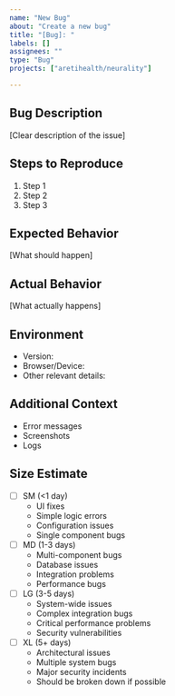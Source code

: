```yaml
---
name: "New Bug"
about: "Create a new bug"
title: "[Bug]: "
labels: []
assignees: ""
type: "Bug"
projects: ["aretihealth/neurality"]

---
```


## Bug Description
[Clear description of the issue]

## Steps to Reproduce
1. Step 1
2. Step 2
3. Step 3

## Expected Behavior
[What should happen]

## Actual Behavior
[What actually happens]

## Environment
- Version:
- Browser/Device:
- Other relevant details:

## Additional Context
- Error messages
- Screenshots
- Logs

## Size Estimate
- [ ] SM (<1 day)
  - UI fixes
  - Simple logic errors
  - Configuration issues
  - Single component bugs
- [ ] MD (1-3 days)
  - Multi-component bugs
  - Database issues
  - Integration problems
  - Performance bugs
- [ ] LG (3-5 days)
  - System-wide issues
  - Complex integration bugs
  - Critical performance problems
  - Security vulnerabilities
- [ ] XL (5+ days)
  - Architectural issues
  - Multiple system bugs
  - Major security incidents
  - Should be broken down if possible
